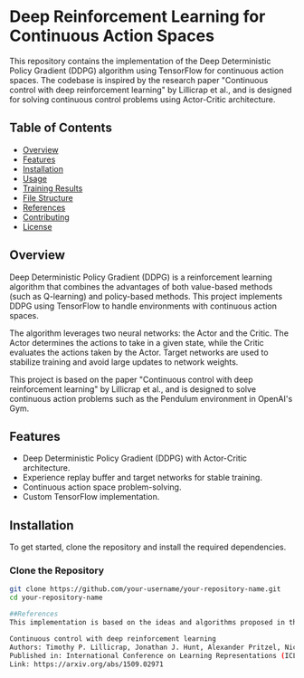 # Deep Reinforcement Learning for Continuous Action Spaces

This repository contains the implementation of the Deep Deterministic Policy Gradient (DDPG) algorithm using TensorFlow for continuous action spaces. The codebase is inspired by the research paper "Continuous control with deep reinforcement learning" by Lillicrap et al., and is designed for solving continuous control problems using Actor-Critic architecture.

## Table of Contents

- [Overview](#overview)
- [Features](#features)
- [Installation](#installation)
- [Usage](#usage)
- [Training Results](#training-results)
- [File Structure](#file-structure)
- [References](#references)
- [Contributing](#contributing)
- [License](#license)

## Overview

Deep Deterministic Policy Gradient (DDPG) is a reinforcement learning algorithm that combines the advantages of both value-based methods (such as Q-learning) and policy-based methods. This project implements DDPG using TensorFlow to handle environments with continuous action spaces.

The algorithm leverages two neural networks: the Actor and the Critic. The Actor determines the actions to take in a given state, while the Critic evaluates the actions taken by the Actor. Target networks are used to stabilize training and avoid large updates to network weights.

This project is based on the paper "Continuous control with deep reinforcement learning" by Lillicrap et al., and is designed to solve continuous action problems such as the Pendulum environment in OpenAI's Gym.

## Features

- Deep Deterministic Policy Gradient (DDPG) with Actor-Critic architecture.
- Experience replay buffer and target networks for stable training.
- Continuous action space problem-solving.
- Custom TensorFlow implementation.

## Installation

To get started, clone the repository and install the required dependencies.

### Clone the Repository

```bash
git clone https://github.com/your-username/your-repository-name.git
cd your-repository-name

##References
This implementation is based on the ideas and algorithms proposed in the following research paper:

Continuous control with deep reinforcement learning
Authors: Timothy P. Lillicrap, Jonathan J. Hunt, Alexander Pritzel, Nicolas Heess, Tom Erez, Yuval Tassa, David Silver, Daan Wierstra
Published in: International Conference on Learning Representations (ICLR), 2016
Link: https://arxiv.org/abs/1509.02971
